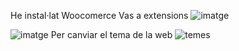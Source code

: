 He instal·lat Woocomerce
Vas a extensions 
![imatge](https://github.com/mmonpeat/Maquines_Virtuals/assets/115364869/84a7ab9c-8ea7-40fd-80ca-1ad908641577)

![imatge](https://github.com/mmonpeat/Maquines_Virtuals/assets/115364869/56d49a6c-46e3-4085-b6f3-eaf005135f41)
Per canviar el tema de la web 
![temes](https://github.com/mmonpeat/Maquines_Virtuals/assets/115364869/c9d3c0c7-6a31-4504-8199-c9c488413dc6)
